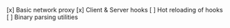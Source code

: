 [x] Basic network proxy
[x] Client & Server hooks
[ ] Hot reloading of hooks
[ ] Binary parsing utilities
